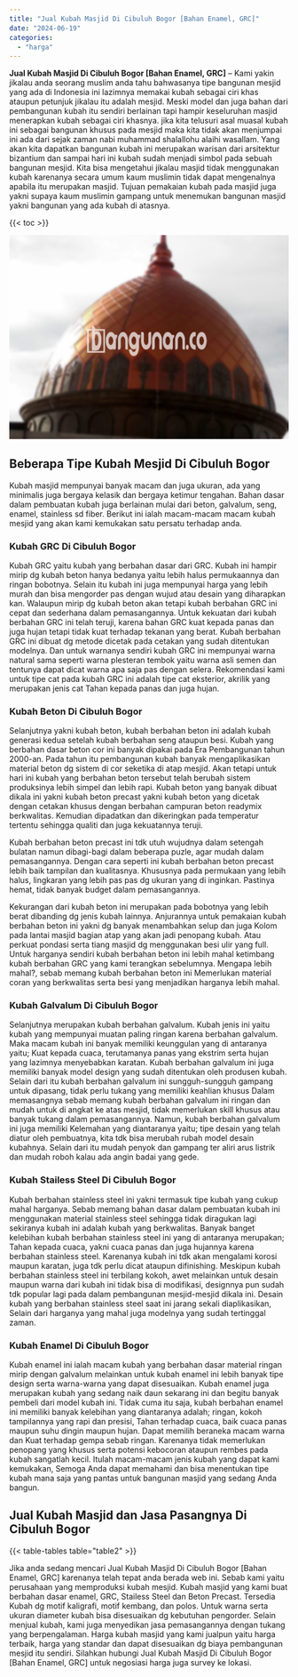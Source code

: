 ```yaml
---
title: "Jual Kubah Masjid Di Cibuluh Bogor [Bahan Enamel, GRC]"
date: "2024-06-19"
categories: 
  - "harga"
---
```


**Jual Kubah Masjid Di Cibuluh Bogor \[Bahan Enamel, GRC\]** – Kami yakin jikalau anda seorang muslim anda tahu bahwasanya tipe bangunan mesjid yang ada di Indonesia ini lazimnya memakai kubah sebagai ciri khas ataupun petunjuk jikalau itu adalah mesjid. Meski model dan juga bahan dari pembangunan kubah itu sendiri berlainan tapi hampir keseluruhan masjid menerapkan kubah sebagai ciri khasnya. jika kita telusuri asal muasal kubah ini sebagai bangunan khusus pada mesjid maka kita tidak akan menjumpai ini ada dari sejak zaman nabi muhammad shalallohu alaihi wasallam. Yang akan kita dapatkan bangunan kubah ini merupakan warisan dari arsitektur bizantium dan sampai hari ini kubah sudah menjadi simbol pada sebuah bangunan mesjid. Kita bisa mengetahui jikalau masjid tidak menggunakan kubah karenanya secara umum kaum muslimin tidak dapat mengenalnya apabila itu merupakan masjid. Tujuan pemakaian kubah pada masjid juga yakni supaya kaum muslimin gampang untuk menemukan bangunan masjid yakni bangunan yang ada kubah di atasnya.

{{< toc >}}

![Jual Kubah Masjid Di Cibuluh Bogor [Bahan Enamel, GRC]](/images/jual-kubah-masjid-23.png)

## Beberapa Tipe Kubah Mesjid Di Cibuluh Bogor

Kubah masjid mempunyai banyak macam dan juga ukuran, ada yang minimalis juga bergaya kelasik dan bergaya ketimur tengahan. Bahan dasar dalam pembuatan kubah juga berlainan mulai dari beton, galvalum, seng, enamel, stainless sd fiber. Berikut ini ialah macam-macam macam kubah mesjid yang akan kami kemukakan satu persatu terhadap anda.

### Kubah GRC Di Cibuluh Bogor

Kubah GRC yaitu kubah yang berbahan dasar dari GRC. Kubah ini hampir mirip dg kubah beton hanya bedanya yaitu lebih halus permukaannya dan ringan bobotnya. Selain itu kubah ini juga mempunyai harga yang lebih murah dan bisa mengorder pas dengan wujud atau desain yang diharapkan kan. Walaupun mirip dg kubah beton akan tetapi kubah berbahan GRC ini cepat dan sederhana dalam pemasangannya. Untuk kekuatan dari kubah berbahan GRC ini telah teruji, karena bahan GRC kuat kepada panas dan juga hujan tetapi tidak kuat terhadap tekanan yang berat. Kubah berbahan GRC ini dibuat dg metode dicetak pada cetakan yang sudah ditentukan modelnya. Dan untuk warnanya sendiri kubah GRC ini mempunyai warna natural sama seperti warna plesteran tembok yaitu warna asli semen dan tentunya dapat dicat warna apa saja pas dengan selera. Rekomendasi kami untuk tipe cat pada kubah GRC ini adalah tipe cat eksterior, akrilik yang merupakan jenis cat Tahan kepada panas dan juga hujan.

### Kubah Beton Di Cibuluh Bogor

Selanjutnya yakni kubah beton, kubah berbahan beton ini adalah kubah generasi kedua setelah kubah berbahan seng ataupun besi. Kubah yang berbahan dasar beton cor ini banyak dipakai pada Era Pembangunan tahun 2000-an. Pada tahun itu pembangunan kubah banyak mengaplikasikan material beton dg sistem di cor seketika di atap mesjid. Akan tetapi untuk hari ini kubah yang berbahan beton tersebut telah berubah sistem produksinya lebih simpel dan lebih rapi. Kubah beton yang banyak dibuat dikala ini yakni kubah beton precast yakni kubah beton yang dicetak dengan cetakan khusus dengan berbahan campuran beton readymix berkwalitas. Kemudian dipadatkan dan dikeringkan pada temperatur tertentu sehingga qualiti dan juga kekuatannya teruji.

Kubah berbahan beton precast ini tdk utuh wujudnya dalam setengah bulatan namun dibagi-bagi dalam beberapa puzle, agar mudah dalam pemasangannya. Dengan cara seperti ini kubah berbahan beton precast lebih baik tampilan dan kualitasnya. Khususnya pada permukaan yang lebih halus, lingkaran yang lebih pas pas dg ukuran yang di inginkan. Pastinya hemat, tidak banyak budget dalam pemasangannya.

Kekurangan dari kubah beton ini merupakan pada bobotnya yang lebih berat dibanding dg jenis kubah lainnya. Anjurannya untuk pemakaian kubah berbahan beton ini yakni dg banyak menambahkan selup dan juga Kolom pada lantai masjid bagian atap yang akan jadi penopang kubah. Atau perkuat pondasi serta tiang masjid dg menggunakan besi ulir yang full. Untuk harganya sendiri kubah berbahan beton ini lebih mahal ketimbang kubah berbahan GRC yang kami terangkan sebelumnya. Mengapa lebih mahal?, sebab memang kubah berbahan beton ini Memerlukan material coran yang berkwalitas serta besi yang menjadikan harganya lebih mahal.

### Kubah Galvalum Di Cibuluh Bogor

Selanjutnya merupakan kubah berbahan galvalum. Kubah jenis ini yaitu kubah yang mempunyai muatan paling ringan karena berbahan galvalum. Maka macam kubah ini banyak memiliki keunggulan yang di antaranya yaitu; Kuat kepada cuaca, terutamanya panas yang ekstrim serta hujan yang lazimnya menyebabkan karatan. Kubah berbahan galvalum ini juga memiliki banyak model design yang sudah ditentukan oleh produsen kubah. Selain dari itu kubah berbahan galvalum ini sungguh-sungguh gampang untuk dipasang, tidak perlu tukang yang memiliki keahlian khusus Dalam memasangnya sebab memang kubah berbahan galvalum ini ringan dan mudah untuk di angkat ke atas mesjid, tidak memerlukan skill khusus atau banyak tukang dalam pemasangannya. Namun, kubah berbahan galvalum ini juga memiliki Kelemahan yang diantaranya yaitu; tipe desain yang telah diatur oleh pembuatnya, kita tdk bisa merubah rubah model desain kubahnya. Selain dari itu mudah penyok dan gampang ter aliri arus listrik dan mudah roboh kalau ada angin badai yang gede.

### Kubah Stailess Steel Di Cibuluh Bogor

Kubah berbahan stainless steel ini yakni termasuk tipe kubah yang cukup mahal harganya. Sebab memang bahan dasar dalam pembuatan kubah ini menggunakan material stainless steel sehingga tidak diragukan lagi sekiranya kubah ini adalah kubah yang berkwalitas. Banyak banget kelebihan kubah berbahan stainless steel ini yang di antaranya merupakan; Tahan kepada cuaca, yakni cuaca panas dan juga hujannya karena berbahan stainless steel. Karenanya kubah ini tdk akan mengalami korosi maupun karatan, juga tdk perlu dicat ataupun difinishing. Meskipun kubah berbahan stainless steel ini terbilang kokoh, awet melainkan untuk desain maupun warna dari kubah ini tidak bisa di modifikasi, designnya pun sudah tdk popular lagi pada dalam pembangunan mesjid-mesjid dikala ini. Desain kubah yang berbahan stainless steel saat ini jarang sekali diaplikasikan, Selain dari harganya yang mahal juga modelnya yang sudah tertinggal zaman.

### Kubah Enamel Di Cibuluh Bogor

Kubah enamel ini ialah macam kubah yang berbahan dasar material ringan mirip dengan galvalum melainkan untuk kubah enamel ini lebih banyak tipe design serta warna-warna yang dapat disesuaikan. Kubah enamel juga merupakan kubah yang sedang naik daun sekarang ini dan begitu banyak pembeli dari model kubah ini. Tidak cuma itu saja, kubah berbahan enamel ini memiliki banyak kelebihan yang diantaranya adalah; ringan, kokoh tampilannya yang rapi dan presisi, Tahan terhadap cuaca, baik cuaca panas maupun suhu dingin maupun hujan. Dapat memilih beraneka macam warna dan Kuat terhadap gempa sebab ringan. Karenanya tidak memerlukan penopang yang khusus serta potensi kebocoran ataupun rembes pada kubah sangatlah kecil. Itulah macam-macam jenis kubah yang dapat kami kemukakan, Semoga Anda dapat memahami dan bisa menentukan tipe kubah mana saja yang pantas untuk bangunan masjid yang sedang Anda bangun.

## Jual Kubah Masjid dan Jasa Pasangnya Di Cibuluh Bogor

{{< table-tables table="table2" >}}

Jika anda sedang mencari Jual Kubah Masjid Di Cibuluh Bogor \[Bahan Enamel, GRC\] karenanya telah tepat anda berada web ini. Sebab kami yaitu perusahaan yang memproduksi kubah mesjid. Kubah masjid yang kami buat berbahan dasar enamel, GRC, Stailess Steel dan Beton Precast. Tersedia Kubah dg motif kaligrafi, motif kembang, dan polos. Untuk warna serta ukuran diameter kubah bisa disesuaikan dg kebutuhan pengorder. Selain menjual kubah, kami juga menyedikan jasa pemasangannya dengan tukang yang berpengalaman. Harga kubah masjid yang kami jualpun yaitu harga terbaik, harga yang standar dan dapat disesuaikan dg biaya pembangunan mesjid itu sendiri. Silahkan hubungi Jual Kubah Masjid Di Cibuluh Bogor \[Bahan Enamel, GRC\] untuk negosiasi harga juga survey ke lokasi.
